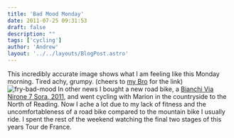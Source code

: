 ```yaml
---
title: 'Bad Mood Monday'
date: 2011-07-25 09:31:53
draft: false
description: ""
tags: ['cycling']
author: 'Andrew'
layout: '../../layouts/BlogPost.astro'
---
```


This incredibly accurate image shows what I am feeling like this Monday morning. Tired achy, grumpy. (cheers to [my Bro](http://rob-hudson.com "rob hudson") for the link) ![](/shared/2011/07/fry-bad-mood.jpg "fry-bad-mood") In other news I bought a new road bike, a [Bianchi Via Nirone 7 Sora, 2011](http://www.bianchi.com/Uk/Bikes/Bikes_Detail.aspx?ProductIDMaster=51346 "my new bianchi bike"), and went cycling with Marion in the countryside to the North of Reading. Now I ache a lot due to my lack of fitness and the uncomfortableness of a road bike compared to the mountain bike I usually ride. I spent the rest of the weekend watching the final two stages of this years Tour de France.

